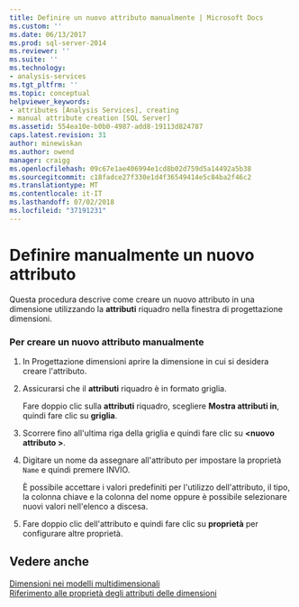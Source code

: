 ```yaml
---
title: Definire un nuovo attributo manualmente | Microsoft Docs
ms.custom: ''
ms.date: 06/13/2017
ms.prod: sql-server-2014
ms.reviewer: ''
ms.suite: ''
ms.technology:
- analysis-services
ms.tgt_pltfrm: ''
ms.topic: conceptual
helpviewer_keywords:
- attributes [Analysis Services], creating
- manual attribute creation [SQL Server]
ms.assetid: 554ea10e-b0b0-4987-add8-19113d824787
caps.latest.revision: 31
author: minewiskan
ms.author: owend
manager: craigg
ms.openlocfilehash: 09c67e1ae406994e1cd8b02d759d5a14492a5b38
ms.sourcegitcommit: c18fadce27f330e1d4f36549414e5c84ba2f46c2
ms.translationtype: MT
ms.contentlocale: it-IT
ms.lasthandoff: 07/02/2018
ms.locfileid: "37191231"
---
```

# <a name="define-a-new-attribute-manually"></a>Definire manualmente un nuovo attributo
  Questa procedura descrive come creare un nuovo attributo in una dimensione utilizzando la **attributi** riquadro nella finestra di progettazione dimensioni.  
  
### <a name="to-create-a-new-attribute-manually"></a>Per creare un nuovo attributo manualmente  
  
1.  In Progettazione dimensioni aprire la dimensione in cui si desidera creare l'attributo.  
  
2.  Assicurarsi che il **attributi** riquadro è in formato griglia.  
  
     Fare doppio clic sulla **attributi** riquadro, scegliere **Mostra attributi in**, quindi fare clic su **griglia**.  
  
3.  Scorrere fino all'ultima riga della griglia e quindi fare clic su  **\<nuovo attributo >**.  
  
4.  Digitare un nome da assegnare all'attributo per impostare la proprietà `Name` e quindi premere INVIO.  
  
     È possibile accettare i valori predefiniti per l'utilizzo dell'attributo, il tipo, la colonna chiave e la colonna del nome oppure è possibile selezionare nuovi valori nell'elenco a discesa.  
  
5.  Fare doppio clic dell'attributo e quindi fare clic su **proprietà** per configurare altre proprietà.  
  
## <a name="see-also"></a>Vedere anche  
 [Dimensioni nei modelli multidimensionali](multidimensional-models/dimensions-in-multidimensional-models.md)   
 [Riferimento alle proprietà degli attributi delle dimensioni](multidimensional-models/dimension-attribute-properties-reference.md)  
  
  
